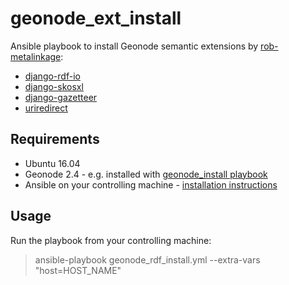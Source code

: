 # geonode_ext_install
Ansible playbook to install Geonode semantic extensions by [rob-metalinkage](https://github.com/rob-metalinkage):
* [django-rdf-io](https://github.com/rob-metalinkage/django-rdf-io)
* [django-skosxl](https://github.com/rob-metalinkage/django-skosxl)
* [django-gazetteer](https://github.com/rob-metalinkage/django-gazetteer)
* [uriredirect](https://github.com/rob-metalinkage/uriredirect)

## Requirements
* Ubuntu 16.04
* Geonode 2.4 - e.g. installed with [geonode_install playbook](https://github.com/UNSW-CFRC/geonode_install)
* Ansible on your controlling machine - [installation instructions](http://docs.ansible.com/ansible/intro_installation.html#latest-releases-via-apt-ubuntu)

## Usage
Run the playbook from your controlling machine:
> ansible-playbook geonode_rdf_install.yml --extra-vars "host=HOST_NAME"
